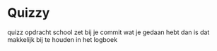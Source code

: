 # Quizzy
quizz opdracht school
zet bij je commit wat je gedaan hebt dan is dat makkelijk bij te houden in het logboek
